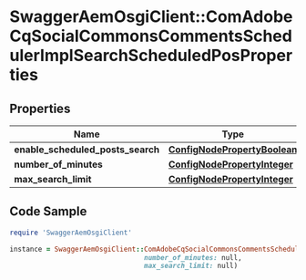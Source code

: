 # SwaggerAemOsgiClient::ComAdobeCqSocialCommonsCommentsSchedulerImplSearchScheduledPosProperties

## Properties

Name | Type | Description | Notes
------------ | ------------- | ------------- | -------------
**enable_scheduled_posts_search** | [**ConfigNodePropertyBoolean**](ConfigNodePropertyBoolean.md) |  | [optional] 
**number_of_minutes** | [**ConfigNodePropertyInteger**](ConfigNodePropertyInteger.md) |  | [optional] 
**max_search_limit** | [**ConfigNodePropertyInteger**](ConfigNodePropertyInteger.md) |  | [optional] 

## Code Sample

```ruby
require 'SwaggerAemOsgiClient'

instance = SwaggerAemOsgiClient::ComAdobeCqSocialCommonsCommentsSchedulerImplSearchScheduledPosProperties.new(enable_scheduled_posts_search: null,
                                 number_of_minutes: null,
                                 max_search_limit: null)
```


